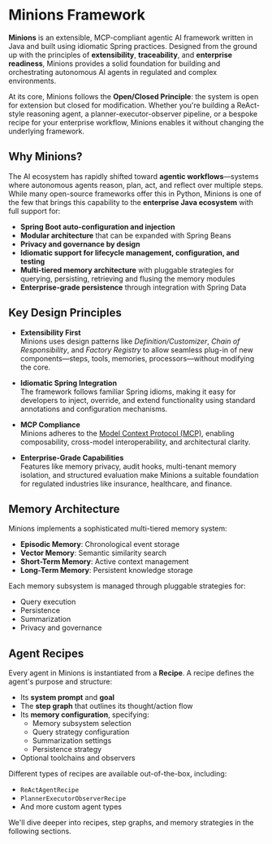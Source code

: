 # Minions Framework

**Minions** is an extensible, MCP-compliant agentic AI framework written in Java and built using idiomatic Spring practices. Designed from the ground up with the principles of **extensibility**, **traceability**, and **enterprise readiness**, Minions provides a solid foundation for building and orchestrating autonomous AI agents in regulated and complex environments.

At its core, Minions follows the **Open/Closed Principle**: the system is open for extension but closed for modification. Whether you're building a ReAct-style reasoning agent, a planner-executor-observer pipeline, or a bespoke recipe for your enterprise workflow, Minions enables it without changing the underlying framework.

## Why Minions?

The AI ecosystem has rapidly shifted toward **agentic workflows**—systems where autonomous agents reason, plan, act, and reflect over multiple steps. While many open-source frameworks offer this in Python, Minions is one of the few that brings this capability to the **enterprise Java ecosystem** with full support for:

- **Spring Boot auto-configuration and injection**
- **Modular architecture** that can be expanded with Spring Beans
- **Privacy and governance by design**
- **Idiomatic support for lifecycle management, configuration, and testing**
- **Multi-tiered memory architecture** with pluggable strategies for querying, persisting, retrieving and flusing the memory modules
- **Enterprise-grade persistence** through integration with Spring Data

## Key Design Principles

- **Extensibility First**  
  Minions uses design patterns like *Definition/Customizer*, *Chain of Responsibility*, and *Factory Registry* to allow seamless plug-in of new components—steps, tools, memories, processors—without modifying the core.

- **Idiomatic Spring Integration**  
  The framework follows familiar Spring idioms, making it easy for developers to inject, override, and extend functionality using standard annotations and configuration mechanisms.

- **MCP Compliance**  
  Minions adheres to the [Model Context Protocol (MCP)](https://modelcontextprotocol.io/introduction), enabling composability, cross-model interoperability, and architectural clarity.

- **Enterprise-Grade Capabilities**  
  Features like memory privacy, audit hooks, multi-tenant memory isolation, and structured evaluation make Minions a suitable foundation for regulated industries like insurance, healthcare, and finance.

## Memory Architecture

Minions implements a sophisticated multi-tiered memory system:

- **Episodic Memory**: Chronological event storage
- **Vector Memory**: Semantic similarity search
- **Short-Term Memory**: Active context management
- **Long-Term Memory**: Persistent knowledge storage

Each memory subsystem is managed through pluggable strategies for:
- Query execution
- Persistence
- Summarization
- Privacy and governance

## Agent Recipes

Every agent in Minions is instantiated from a **Recipe**. A recipe defines the agent's purpose and structure:

- Its **system prompt** and **goal**
- The **step graph** that outlines its thought/action flow
- Its **memory configuration**, specifying:
  - Memory subsystem selection
  - Query strategy configuration
  - Summarization settings
  - Persistence strategy
- Optional toolchains and observers

Different types of recipes are available out-of-the-box, including:
- `ReActAgentRecipe`
- `PlannerExecutorObserverRecipe`
- And more custom agent types

We'll dive deeper into recipes, step graphs, and memory strategies in the following sections.

